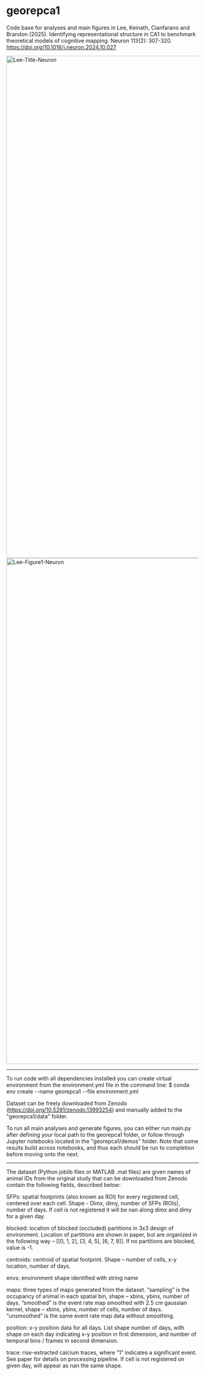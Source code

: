 # georepca1
Code base for analyses and main figures in Lee, Keinath, Cianfarano and Brandon (2025). Identifying representational structure in CA1 to benchmark theoretical models of cognitive mapping. Neuron 113(2): 307-320. https://doi.org/10.1016/j.neuron.2024.10.027

<img width="1312" alt="Lee-Title-Neuron" src="https://github.com/user-attachments/assets/b91c2d5f-79b2-4c6d-9290-ef1978a396ec" />
<img width="1322" alt="Lee-Figure1-Neuron" src="https://github.com/user-attachments/assets/445ff403-170c-4956-a634-02afc5eb009f" />

___________________________________________________________________________________________________________________________________

To run code with all dependencies installed you can create virtual environment from the environment.yml file in the command line: $ conda env create --name georepca1 --file environment.yml

Dataset can be freely downloaded from Zenodo (https://doi.org/10.5281/zenodo.13993254) and manually added to the "georepca1/data" folder.

To run all main analyses and generate figures, you can either run main.py after defining your local path to the georepca1 folder, or follow through Jupyter notebooks located in the "georepca1/demos" folder.
Note that some results build across notebooks, and thus each should be run to completion before moving onto the next.

___________________________________________________________________________________________________________________________________

The dataset (Python joblib files or MATLAB .mat files) are given names of animal IDs from the original study that can be downloaded from Zenodo contain the following fields, described below:

SFPs: spatial footprints (also known as ROI) for every registered cell, centered over each cell. Shape - Dimx, dimy, number of SFPs (ROIs), number of days. If cell is not registered it will be nan along dimx and dimy for a given day.

blocked: location of blocked (occluded) partitions in 3x3 design of environment. Location of partitions are shown in paper, but are organized in the following way – [[0, 1, 2], [3, 4, 5], [6, 7, 8]]. If no partitions are blocked, value is -1.

centroids: centroid of spatial footprint. Shape – number of cells, x-y location, number of days.

envs: environment shape identified with string name 

maps: three types of maps generated from the dataset. “sampling” is the occupancy of animal in each spatial bin, shape – xbins, ybins, number of days. “smoothed” is the event rate map smoothed with 2.5 cm gaussian kernel, shape – xbins, ybins, number of cells, number of days. “unsmoothed” is the same event rate map data without smoothing.

position: x-y position data for all days. List shape number of days, with shape on each day indicating x-y position in first dimension, and number of temporal bins / frames in second dimension.

trace: rise-extracted calcium traces, where “1” indicates a significant event. See paper for details on processing pipeline. If cell is not registered on given day, will appear as nan the same shape.
